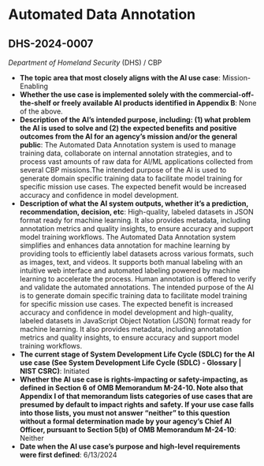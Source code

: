 # Automated Data Annotation
## DHS-2024-0007
_Department of Homeland Security_ (DHS) / CBP


+ **The topic area that most closely aligns with the AI use case**: Mission-Enabling
+ **Whether the use case is implemented solely with the commercial-off-the-shelf or freely available AI products identified in Appendix B**: None of the above.
+ **Description of the AI’s intended purpose, including: (1) what problem the AI is used to solve and (2) the expected benefits and positive outcomes from the AI for an agency’s mission and/or the general public**: The Automated Data Annotation system is used to manage training data, collaborate on internal annotation strategies, and to process vast amounts of raw data for AI/ML applications collected from several CBP missions.The intended purpose of the AI is used to generate domain specific training data to facilitate model training for specific mission use cases. The expected benefit would be increased accuracy and confidence in model development.
+ **Description of what the AI system outputs, whether it’s a prediction, recommendation, decision, etc**: High-quality, labeled datasets in JSON format ready for machine learning. It also provides metadata, including annotation metrics and quality insights, to ensure accuracy and support model training workflows.
The Automated Data Annotation system simplifies and enhances data annotation for machine learning by providing tools to efficiently label datasets across various formats, such as images, text, and videos. It supports both manual labeling with an intuitive web interface and automated labeling powered by machine learning to accelerate the process. Human annotation is offered to verify and validate the automated annotations. The intended purpose of the AI is to generate domain specific training data to facilitate model training for specific mission use cases. The expected benefit is increased accuracy and confidence in model development and high-quality, labeled datasets in JavaScript Object Notation (JSON) format ready for machine learning. It also provides metadata, including annotation metrics and quality insights, to ensure accuracy and support model training workflows.
+ **The current stage of System Development Life Cycle (SDLC) for the AI use case (See System Development Life Cycle (SDLC) - Glossary | NIST CSRC)**: Initiated
+ **Whether the AI use case is rights-impacting or safety-impacting, as defined in Section 6 of OMB Memorandum M-24-10. Note also that Appendix I of that memorandum lists categories of use cases that are presumed by default to impact rights and safety. If your use case falls into those lists, you must not answer “neither” to this question without a formal determination made by your agency’s Chief AI Officer, pursuant to Section 5(b) of OMB Memorandum M-24-10**: Neither
+ **Date when the AI use case’s purpose and high-level requirements were first defined**: 6/13/2024